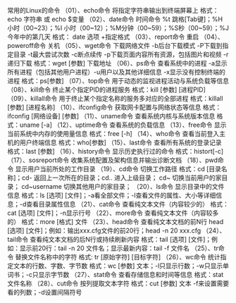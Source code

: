 常用的Linux的命令
（01）、echo命令 将指定字符串输出到终端屏幕上
    格式： echo 字符串 或 echo $变量
（02）、date命令 时间命令 
    %t 跳格[Tab键]；%H 小时（00~23）；%I 小时（00~12）；%M分钟（00~59）；%S秒（00~59）；%J 今年中的第几天 
    格式： date 选项 +指定格式
（03）、report命令 重启
（04）、poweroff命令 关机
（05）、wget命令 下载网络文件
    -b后台下载模式 -P下载到指定目录 -t最大尝试次数 -c断点续传 -p下载页面内容所有资源，包括图片和视频 -r递归下载
    格式：wget [参数] 下载地址
（06）、ps命令 查看系统中的进程
    -a显示所有进程（包括其他用户进程）-u用户以及其他详细信息 -x显示没有控制终端的进程
    格式：ps[参数]
（07）、top命令 用于动态的监视进程活动与系统负载等信息
（08）、kill命令 
    终止某个指定PID的进程服务
    格式：kill [参数] [进程PID]
（09）、killall命令
    用于终止某个指定名称的服务多对应的全部进程
    格式：killall [参数] [进程名称]
（10）、ifconfig命令 获取网卡配置与网络状态等信息
    格式：ifconfig [网络设备] [参数]
（11）、uname命令 查看系统内核与系统版本信息
    格式：uname [-a]
（12）、uptime命令 查看系统的负载信息
（13）、free命令 显示当前系统中内存的使用量信息
    格式：free [-h]
（14）、who命令
    查看当前登入主机的用户终端信息
    格式：who[参数]
（15）、last命令
    查看所有系统的登录记录
    格式：last [参数]
（16）、history命令
    显示历史执行过的命令
    格式：histort[-c]
（17）、sosreport命令
    收集系统配置及架构信息并输出诊断文档
（18）、pwd命令
    显示用户当前所处的工作目录
（19）、cd命令
    切换工作路径
    格式：cd [目录名称]；cd- 返回上一次所在的目录；cd.. 进入上级目录； cd~ 切换当前用户的家目录；
        cd~username 切换其他用户的家目录；
（20）、ls命令
    显示目录中的文件信息
    格式：ls [选项] [文件]；-a看全部文件；-l查看文件的属性、大小等详细信息；-d查看目录属性信息
（21）、cat命令
    查看纯文本文件（内容较少的）
    格式：cat [选项] [文件]；-n显示行号
（22）、more命令
    查看纯文本文件（内容较多的）
    格式：more [格式] 文件
（23）、head命令
    查看纯文本文档的前N行
    head [选项] [文件]；例如：输出xxx.cfg文件的前20行；head -n 20 xxx.cfg
（24）、tail命令
    查看纯文本文档的后N行或持续刷新内容
    格式：tail [选项] [文件]；例如：显示前20行：tail -n 20 文件名；显示最新内容：tail -f 文件名
（25）、tr命令
    替换文件名称中的字符
    格式: tr [原始字符] [目标字符]
（26）、wc命令
    统计指定文本的行数、字数、字节数
    格式：wc [参数] 文本；-l只显示行数；-w只显示单词书；-c只显示字节数
（27）、stat命令
    查看存储信息和时间等信息
    格式：stat 文件名称
（28）、cut命令
    按列提取文本字符
    格式：cut [参数] 文本 -f来设置需要看的列数；-d设置间隔符号
